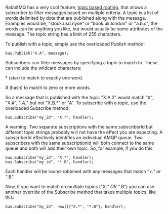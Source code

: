 RabbitMQ has a very cool feature, [topic based routing](http://www.rabbitmq.com/tutorials/tutorial-five-python.html), that allows a subscriber to filter messages based on multiple criteria. A topic is a list of words delimited by dots that are published along with the message. Examples would be, "stock.usd.nyse" or "book.uk.london" or "a.b.c", the words can be anything you like, but would usually be some attributes of the message. The topic string has a limit of 255 characters.

To publish with a topic, simply use the overloaded Publish method:

    bus.Publish("X.A", message);
  
Subscribers can filter messages by specifying a topic to match to. These can include the wildcard characters:

\* (star) to match to exactly one word.

\# (hash) to match to zero or more words.

So a message that is published with the topic "X.A.2" would match "#", "X.#", "*.A.*" but not "X.B.*" or "A". To subscribe with a topic, use the overloaded Subscribe method:

    bus.Subscribe("my_id", "X.*", handler);
  
A warning. Two separate subscriptions with the same subscriberId but different topic strings probably will not have the effect you are expecting. A subscriberId effectively identifies an individual AMQP queue. Two subscribers with the same subscriptionId will both connect to the same queue and both will add their own topic. So, for example, if you do this:

    bus.Subscribe("my_id", "X.*", handler);
    bus.Subscribe("my_id", "*.B", handler);
  
Each handler will be round-robbined with any messages that match "x.*" or "*.B".

Now, if you want to match on multiple topics ("X.*" OR "*.B") you can use another override of the Subscribe method that takes multiple topics, like this:

    bus.Subscribe("my_id", new[]{"X.*", "*.B"}, handler);